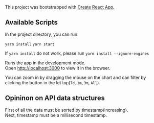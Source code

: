 This project was bootstrapped with [Create React App](https://github.com/facebook/create-react-app).

## Available Scripts

In the project directory, you can run:

`yarn install` 
`yarn start`

If `yarn install` do not work,  please run `yarn install --ignore-engines`

Runs the app in the development mode.<br />
Open [http://localhost:3000](http://localhost:3000) to view it in the browser.

You can zoom in by dragging the mouse on the chart and can filter by clicking the button in the let top(`7d`, `1m`, `3m`, `All`).

## Opininon on API data structures

First of all the data must be sorted by timestamp(increasing). <br>
Next, timestamp must be a millisecond timestamp.

